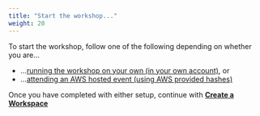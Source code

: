 ```yaml
---
title: "Start the workshop..."
weight: 20
---
```


To start the workshop, follow one of the following depending on whether you are...

* ...[running the workshop on your own (in your own account)](./020_prerequisites/self_paced.html), or
* ...[attending an AWS hosted event (using AWS provided hashes)](./020_prerequisites/aws_event.html/)

Once you have completed with either setup, continue with [**Create a Workspace**](./workspace/workspace)